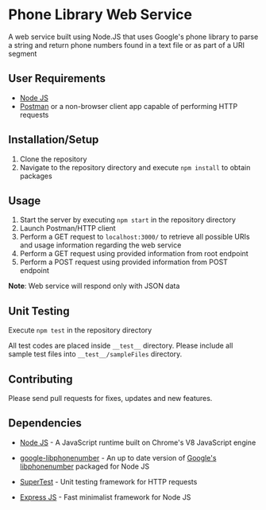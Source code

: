 # Phone Library Web Service
A web service built using Node.JS that uses Google's phone library to parse a string and return phone numbers found in a text file or as part of a URI segment

## User Requirements
* [Node JS](https://nodejs.org/en/download/) 
* [Postman](https://www.getpostman.com) or a non-browser client app capable of performing HTTP requests

## Installation/Setup
1. Clone the repository
2. Navigate to the repository directory and execute `npm install` to obtain packages

## Usage
1. Start the server by executing `npm start` in the repository directory
2. Launch Postman/HTTP client
3. Perform a GET request to `localhost:3000/` to retrieve all possible URIs and usage information regarding the web service
4. Perform a GET request using provided information from root endpoint
5. Perform a POST request using provided information from POST endpoint

**Note**: Web service will respond only with JSON data

## Unit Testing
Execute `npm test` in the repository directory

All test codes are placed inside `__test__` directory. Please include all sample test files into `__test__/sampleFiles` directory.

## Contributing
Please send pull requests for fixes, updates and new features.

## Dependencies
* [Node JS](https://nodejs.org/en/download/) - A JavaScript runtime built on Chrome's V8 JavaScript engine

* [google-libphonenumber](https://github.com/ruimarinho/google-libphonenumber) - An up to date version of [Google's libphonenumber](https://github.com/googlei18n/libphonenumber) packaged for Node JS

* [SuperTest](https://github.com/visionmedia/supertest) - Unit testing framework for HTTP requests

* [Express JS](https://github.com/expressjs) - Fast minimalist framework for Node JS
